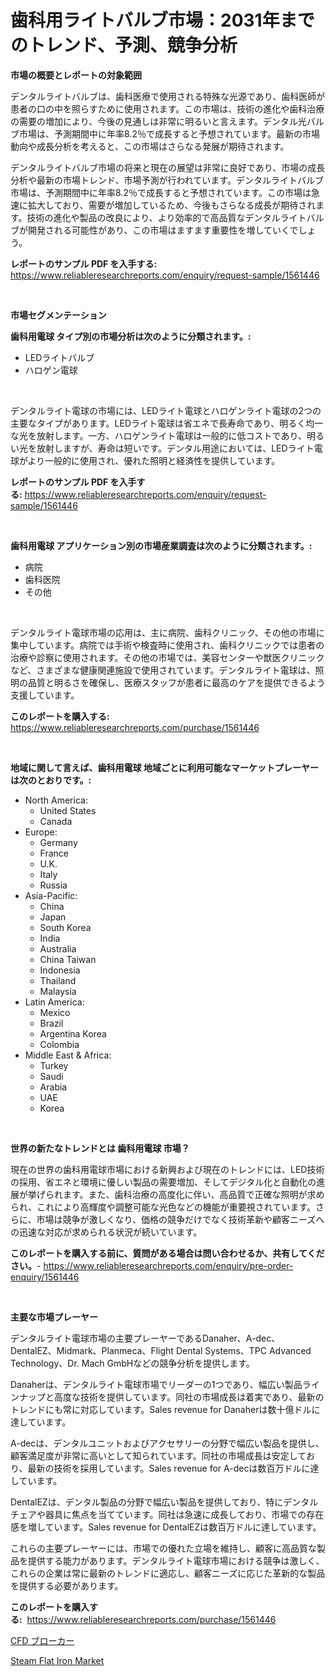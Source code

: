 <p><h1>歯科用ライトバルブ市場：2031年までのトレンド、予測、競争分析</h1></p><p><strong>市場の概要とレポートの対象範囲</strong></p>
<p><p>デンタルライトバルブは、歯科医療で使用される特殊な光源であり、歯科医師が患者の口の中を照らすために使用されます。この市場は、技術の進化や歯科治療の需要の増加により、今後の見通しは非常に明るいと言えます。デンタル光バルブ市場は、予測期間中に年率8.2％で成長すると予想されています。最新の市場動向や成長分析を考えると、この市場はさらなる発展が期待されます。</p><p>デンタルライトバルブ市場の将来と現在の展望は非常に良好であり、市場の成長分析や最新の市場トレンド、市場予測が行われています。デンタルライトバルブ市場は、予測期間中に年率8.2％で成長すると予想されています。この市場は急速に拡大しており、需要が増加しているため、今後もさらなる成長が期待されます。技術の進化や製品の改良により、より効率的で高品質なデンタルライトバルブが開発される可能性があり、この市場はますます重要性を増していくでしょう。</p></p>
<p><strong>レポートのサンプル PDF を入手する:</strong> <a href="https://www.reliableresearchreports.com/enquiry/request-sample/1561446">https://www.reliableresearchreports.com/enquiry/request-sample/1561446</a></p>
<p>&nbsp;</p>
<p><strong>市場セグメンテーション</strong></p>
<p><strong>歯科用電球 タイプ別の市場分析は次のように分類されます。:</strong></p>
<p><ul><li>LEDライトバルブ</li><li>ハロゲン電球</li></ul></p>
<p>&nbsp;</p>
<p><p>デンタルライト電球の市場には、LEDライト電球とハロゲンライト電球の2つの主要なタイプがあります。LEDライト電球は省エネで長寿命であり、明るく均一な光を放射します。一方、ハロゲンライト電球は一般的に低コストであり、明るい光を放射しますが、寿命は短いです。デンタル用途においては、LEDライト電球がより一般的に使用され、優れた照明と経済性を提供しています。</p></p>
<p><strong>レポートのサンプル PDF を入手する:</strong>&nbsp;<a href="https://www.reliableresearchreports.com/enquiry/request-sample/1561446">https://www.reliableresearchreports.com/enquiry/request-sample/1561446</a></p>
<p>&nbsp;</p>
<p><strong> 歯科用電球 アプリケーション別の市場産業調査は次のように分類されます。:</strong></p>
<p><ul><li>病院</li><li>歯科医院</li><li>その他</li></ul></p>
<p>&nbsp;</p>
<p><p>デンタルライト電球市場の応用は、主に病院、歯科クリニック、その他の市場に集中しています。病院では手術や検査時に使用され、歯科クリニックでは患者の治療や診察に使用されます。その他の市場では、美容センターや獣医クリニックなど、さまざまな健康関連施設で使用されています。デンタルライト電球は、照明の品質と明るさを確保し、医療スタッフが患者に最高のケアを提供できるよう支援しています。</p></p>
<p><strong>このレポートを購入する:</strong>&nbsp; <a href="https://www.reliableresearchreports.com/purchase/1561446">https://www.reliableresearchreports.com/purchase/1561446</a></p>
<p>&nbsp;</p>
<p><strong>地域に関して言えば、歯科用電球 地域ごとに利用可能なマーケットプレーヤーは次のとおりです。:</strong></p>
<p><ul>
    <li>
        North America:
        <ul>
            <li>United States</li>
            <li>Canada</li>
        </ul>
    </li>
    <li>
        Europe:
        <ul>
            <li>Germany</li>
            <li>France</li>
            <li>U.K.</li>
            <li>Italy</li>
            <li>Russia</li>
        </ul>
    </li>
    <li>
        Asia-Pacific:
        <ul>
            <li>China</li>
            <li>Japan</li>
            <li>South Korea</li>
            <li>India</li>
            <li>Australia</li>
            <li>China Taiwan</li>
            <li>Indonesia</li>
            <li>Thailand</li>
            <li>Malaysia</li>
        </ul>
    </li>
    <li>
        Latin America:
        <ul>
            <li>Mexico</li>
            <li>Brazil</li>
            <li>Argentina Korea</li>
            <li>Colombia</li>
        </ul>
    </li>
    <li>
        Middle East & Africa:
        <ul>
            <li>Turkey</li>
            <li>Saudi</li>
            <li>Arabia</li>
            <li>UAE</li>
            <li>Korea</li>
        </ul>
    </li>
    </ul></p>
<p>&nbsp;</p>
<p><strong>世界の新たなトレンドとは 歯科用電球 市場？</strong></p>
<p><p>現在の世界の歯科用電球市場における新興および現在のトレンドには、LED技術の採用、省エネと環境に優しい製品の需要増加、そしてデジタル化と自動化の進展が挙げられます。また、歯科治療の高度化に伴い、高品質で正確な照明が求められ、これにより高輝度や調整可能な光色などの機能が重要視されています。さらに、市場は競争が激しくなり、価格の競争だけでなく技術革新や顧客ニーズへの迅速な対応が求められる状況が続いています。</p></p>
<p><strong>このレポートを購入する前に、質問がある場合は問い合わせるか、共有してください。</strong>- <a href="https://www.reliableresearchreports.com/enquiry/pre-order-enquiry/1561446">https://www.reliableresearchreports.com/enquiry/pre-order-enquiry/1561446</a></p>
<p>&nbsp;</p>
<p><strong>主要な市場プレーヤー</strong></p>
<p><p>デンタルライト電球市場の主要プレーヤーであるDanaher、A-dec、DentalEZ、Midmark、Planmeca、Flight Dental Systems、TPC Advanced Technology、Dr. Mach GmbHなどの競争分析を提供します。</p><p>Danaherは、デンタルライト電球市場でリーダーの1つであり、幅広い製品ラインナップと高度な技術を提供しています。同社の市場成長は着実であり、最新のトレンドにも常に対応しています。Sales revenue for Danaherは数十億ドルに達しています。</p><p>A-decは、デンタルユニットおよびアクセサリーの分野で幅広い製品を提供し、顧客満足度が非常に高いとして知られています。同社の市場成長は安定しており、最新の技術を採用しています。Sales revenue for A-decは数百万ドルに達しています。</p><p>DentalEZは、デンタル製品の分野で幅広い製品を提供しており、特にデンタルチェアや器具に焦点を当てています。同社は急速に成長しており、市場での存在感を増しています。Sales revenue for DentalEZは数百万ドルに達しています。</p><p>これらの主要プレーヤーには、市場での優れた立場を維持し、顧客に高品質な製品を提供する能力があります。デンタルライト電球市場における競争は激しく、これらの企業は常に最新のトレンドに適応し、顧客ニーズに応じた革新的な製品を提供する必要があります。</p></p>
<p><strong>このレポートを購入する:</strong>&nbsp;&nbsp;<a href="https://www.reliableresearchreports.com/purchase/1561446">https://www.reliableresearchreports.com/purchase/1561446</a></p>
<p><p><a href="https://medium.com/@lewisbechtelar1964/cfd%E3%83%96%E3%83%AD%E3%83%BC%E3%82%AB%E3%83%BC%E3%83%9E%E3%83%BC%E3%82%B1%E3%83%83%E3%83%88-%E7%AB%B6%E4%BA%89%E5%88%86%E6%9E%90-%E5%B8%82%E5%A0%B4%E5%8B%95%E5%90%91-2031%E5%B9%B4%E3%81%BE%E3%81%A7%E3%81%AE%E4%BA%88%E6%B8%AC-d65ec16c9904">CFD ブローカー</a></p><p><a href="https://github.com/AKSHATREPORTPRIME/Market-Research-Report-List-3/blob/main/steam-flat-iron-market.md">Steam Flat Iron Market</a></p></p>